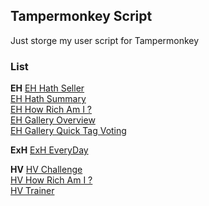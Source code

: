 ## Tampermonkey Script
Just storge my user script for Tampermonkey

### List

**EH**
[EH Hath Seller](https://github.com/carry0987/carry0987.github.io/raw/master/script/eh_hath_seller.user.js)  
[EH Hath Summary](https://github.com/carry0987/carry0987.github.io/raw/master/script/eh_hath_summary.user.js)  
[EH How Rich Am I ?](https://github.com/carry0987/carry0987.github.io/raw/master/script/eh_how_rich_am_i.user.js)  
[EH Gallery Overview](https://github.com/carry0987/carry0987.github.io/raw/master/script/eh_overview.user.js)  
[EH Gallery Quick Tag Voting](https://github.com/carry0987/carry0987.github.io/raw/master/script/eh_quick_tag_voting.user.js)  

**ExH**
[ExH EveryDay](https://github.com/carry0987/carry0987.github.io/raw/master/script/ex_everyday.user.js)  

**HV**
[HV Challenge](https://github.com/carry0987/carry0987.github.io/raw/master/script/hv_challenge.user.js)  
[HV How Rich Am I ?](https://github.com/carry0987/carry0987.github.io/raw/master/script/hv_how_rich_am_i.user.js)  
[HV Trainer](https://github.com/carry0987/carry0987.github.io/raw/master/script/hv_trainer.user.js)  
